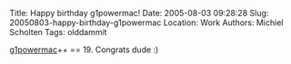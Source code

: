 Title: Happy birthday g1powermac!
Date: 2005-08-03 09:28:28
Slug: 20050803-happy-birthday-g1powermac
Location: Work
Authors: Michiel Scholten
Tags: olddammit

<p><a href="http://g1powermac.rozica.com/">g1powermac</a>++ == 19. Congrats dude :)</p>
